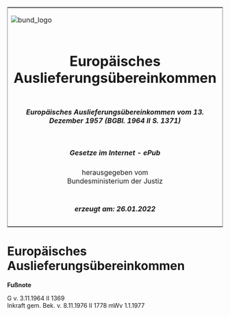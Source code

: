 <span id="DECKBLATT.html"></span>

<table border="0" frame="border" width="100%">

<tr valign="top">

<td align="left">

![bund\_logo](BfJ_2021_Web_de_de.gif)

</td>

<td align="right">

 

</td>

</tr>

<tr align="center" valign="middle">

<td colspan="2">

# Europäisches Auslieferungsübereinkommen

</td>

</tr>

<tr align="center" valign="middle">

<td colspan="2">

##### Europäisches Auslieferungsübereinkommen vom 13. Dezember 1957 (BGBl. 1964 II S. 1371)

</td>

</tr>

<tr align="center" valign="middle">

<td colspan="2">

  
  

##### Gesetze im Internet - ePub  
  
herausgegeben vom  
Bundesministerium der Justiz

</td>

</tr>

<tr align="center" valign="bottom">

<td colspan="2">

  
  

##### erzeugt am: 26.01.2022

</td>

</tr>

</table>

<span id="BJNR213710964.html"></span>

# Europäisches Auslieferungsübereinkommen

<div>

  
**Fußnote**

<div class="jnhtml">

<div>

<div class="jurAbsatz">

G v. 3.11.1964 II 1369  
Inkraft gem. Bek. v. 8.11.1976 II 1778 mWv 1.1.1977

</div>

</div>

</div>

</div>
